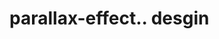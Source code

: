# parallax-effect.. desgin                                                                                                                                                                                                            
